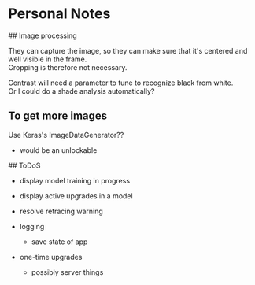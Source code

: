 # Personal Notes

## Image processing

They can capture the image, so they can make sure that it's centered and well visible in the frame.  
Cropping is therefore not necessary.

Contrast will need a parameter to tune to recognize black from white.  
Or I could do a shade analysis automatically? 

## To get more images

Use Keras's ImageDataGenerator??
- would be an unlockable

## ToDoS

- display model training in progress
- display active upgrades in a model

- resolve retracing warning

- logging
    - save state of app

- one-time upgrades
    - possibly server things
